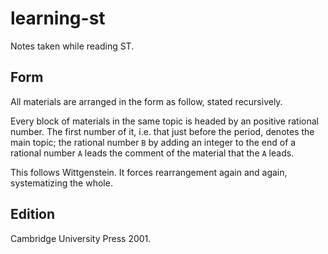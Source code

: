 # learning-st
Notes taken while reading ST.


## Form

All materials are arranged in the form as follow, stated recursively.

Every block of materials in the same topic is headed by an positive rational number. The first number of it, i.e. that just before the period, denotes the main topic; the rational number `B` by adding an integer to the end of a rational number `A` leads the comment of the material that the `A` leads.

This follows Wittgenstein. It forces rearrangement again and again, systematizing the whole.


## Edition

Cambridge University Press 2001.

